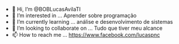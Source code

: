 - 👋 Hi, I’m @BOBLucasAvilaTI
- 👀 I’m interested in ... Aprender sobre programação
- 🌱 I’m currently learning ... análise e desenvolvimento de sistemas
- 💞️ I’m looking to collaborate on ... Tudo que tiver meu alcance
- 📫 How to reach me ... https://www.facebook.com/lucaspnc
